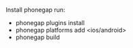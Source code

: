 Install phonegap
run:

* phonegap plugins install
* phonegap platforms add <ios/android>
* phonegap build
